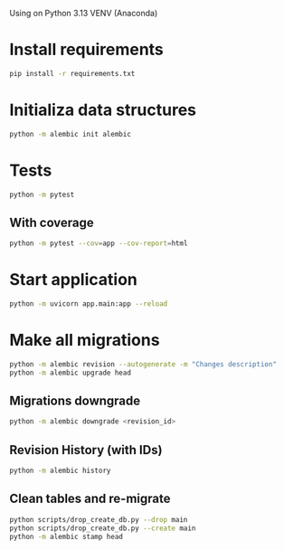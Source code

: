 Using on Python 3.13 VENV (Anaconda)

# Install requirements
```zsh
pip install -r requirements.txt
```

# Initializa data structures
```zsh
python -m alembic init alembic
```

# Tests
```zsh
python -m pytest
```
## With coverage
```zsh
python -m pytest --cov=app --cov-report=html
```

# Start application
```zsh
python -m uvicorn app.main:app --reload
```

# Make all migrations
```zsh
python -m alembic revision --autogenerate -m "Changes description"
python -m alembic upgrade head
```
## Migrations downgrade
```zsh
python -m alembic downgrade <revision_id>
```
## Revision History (with IDs)
```zsh
python -m alembic history
```

## Clean tables and re-migrate
```zsh
python scripts/drop_create_db.py --drop main
python scripts/drop_create_db.py --create main
python -m alembic stamp head
```
